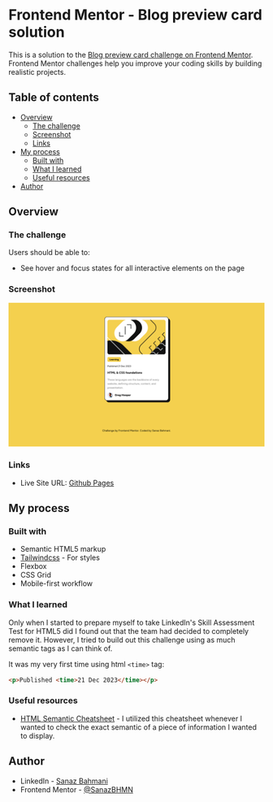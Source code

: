 # Frontend Mentor - Blog preview card solution

This is a solution to the [Blog preview card challenge on Frontend Mentor](https://www.frontendmentor.io/challenges/blog-preview-card-ckPaj01IcS). Frontend Mentor challenges help you improve your coding skills by building realistic projects.

## Table of contents

- [Overview](#overview)
  - [The challenge](#the-challenge)
  - [Screenshot](#screenshot)
  - [Links](#links)
- [My process](#my-process)
  - [Built with](#built-with)
  - [What I learned](#what-i-learned)
  - [Useful resources](#useful-resources)
- [Author](#author)

## Overview

### The challenge

Users should be able to:

- See hover and focus states for all interactive elements on the page

### Screenshot

![](./solution.png)

### Links

- Live Site URL: [Github Pages](https://sanazbhmn.github.io/blog-preview-card-main/)

## My process

### Built with

- Semantic HTML5 markup
- [Tailwindcss](https://tailwindcss.com/) - For styles
- Flexbox
- CSS Grid
- Mobile-first workflow

### What I learned

Only when I started to prepare myself to take LinkedIn's Skill Assessment Test for HTML5 did I found out that the team had decided to completely remove it. However, I tried to build out this challenge using as much semantic tags as I can think of.

It was my very first time using html `<time>` tag:

```html
<p>Published <time>21 Dec 2023</time></p>
```

### Useful resources

- [HTML Semantic Cheatsheet](https://learntheweb.courses/topics/html-semantics-cheat-sheet/) - I utilized this cheatsheet whenever I wanted to check the exact semantic of a piece of information I wanted to display.

## Author

- LinkedIn - [Sanaz Bahmani](https://www.linkedin.com/in/sanaz-bahmani/)
- Frontend Mentor - [@SanazBHMN](https://www.frontendmentor.io/profile/SanazBHMN)
